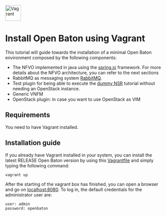 <img src="../images/vagrant-logo.png" alt="Vagrant" style="width: 50px;"/>


# Install Open Baton using Vagrant 

This tutorial will guide towards the installation of a minimal Open Baton environment composed by the following components: 

* The NFVO implemented in java using the [spring.io][spring] framework. For more details about the NFVO architecture, you can refer to the next sections
* RabbitMQ as messaging system [RabbitMQ][reference-to-rabbit-site].
* Test plugin for being able to execute the [dummy NSR][dummy-NSR] tutorial without needing an OpenStack instance. 
* Generic VNFM
* OpenStack plugin: in case you want to use OpenStack as VIM 

## Requirements 

You need to have Vagrant installed. 

## Installation guide

If you already have Vagrant installed in your system, you can install the latest RELEASE Open Baton version by using this [Vagrantfile][vagrantfile] and simply typing the following command:

```bash
vagrant up
```

After the starting of the vagrant box has finished, you can open a browser and go on [localhost:8080]. To log in, the default credentials for the administrator user are:

```
user: admin
password: openbaton
```


[spring]:https://spring.io
[localhost:8080]:http://localhost:8080/
[dummy-NSR]:dummy-NSR.md
[vagrantfile]: http://get.openbaton.org/vagrant/Vagrantfile
[reference-to-rabbit-site]:https://www.rabbitmq.com/

<!---
Script for open external links in a new tab
-->
<script type="text/javascript" charset="utf-8">
      // Creating custom :external selector
      $.expr[':'].external = function(obj){
          return !obj.href.match(/^mailto\:/)
                  && (obj.hostname != location.hostname);
      };
      $(function(){
        $('a:external').addClass('external');
        $(".external").attr('target','_blank');
      })
</script>
